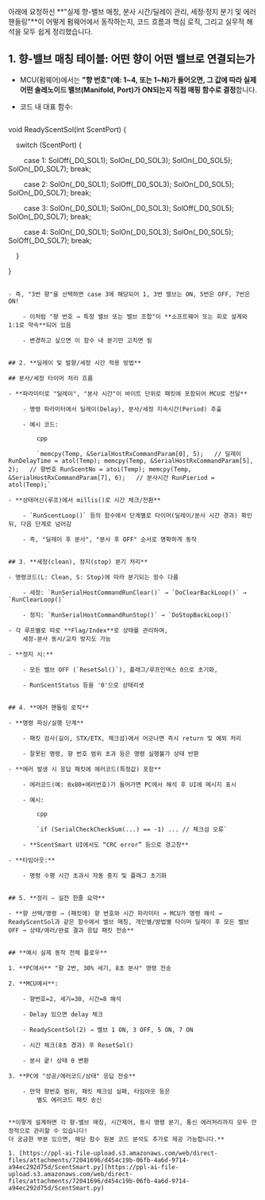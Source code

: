 아래에 요청하신 **"실제 향-밸브 매칭, 분사 시간/딜레이 관리, 세정·정지 분기 및 에러 핸들링"**이 어떻게 펌웨어에서 동작하는지, 코드 흐름과 핵심 로직, 그리고 실무적 해석을 모두 쉽게 정리했습니다.

## 1. **향-밸브 매칭 테이블: 어떤 향이 어떤 밸브로 연결되는가**

- MCU(펌웨어)에서는 **"향 번호"(예: 1~4, 또는 1~N)가 들어오면, 그 값에 따라 실제 어떤 솔레노이드 밸브(Manifold, Port)가 ON되는지 직접 매핑 함수로 결정**합니다.
    
- 코드 내 대표 함수:
    
    ```cpp

void ReadyScentSol(int ScentPort) {

    switch (ScentPort) {

        case 1: SolOff(_D0_SOL1); SolOn(_D0_SOL3); SolOn(_D0_SOL5); SolOn(_D0_SOL7); break;

        case 2: SolOn(_D0_SOL1); SolOff(_D0_SOL3); SolOn(_D0_SOL5); SolOn(_D0_SOL7); break;

        case 3: SolOn(_D0_SOL1); SolOn(_D0_SOL3); SolOff(_D0_SOL5); SolOn(_D0_SOL7); break;

        case 4: SolOn(_D0_SOL1); SolOn(_D0_SOL3); SolOn(_D0_SOL5); SolOff(_D0_SOL7); break;

    }

}

```
    
- 즉, "3번 향"을 선택하면 case 3에 해당되어 1, 3번 밸브는 ON, 5번은 OFF, 7번은 ON!
    
    - 이처럼 "향 번호 → 특정 밸브 또는 밸브 조합"이 **소프트웨어 또는 회로 설계와 1:1로 약속**되어 있음
        
    - 변경하고 싶으면 이 함수 내 분기만 고치면 됨
        

## 2. **딜레이 및 발향/세정 시간 적용 방법**

## 분사/세정 타이머 처리 흐름

- **파라미터로 "딜레이", "분사 시간"이 바이트 단위로 패킷에 포함되어 MCU로 전달**
    
    - 명령 파라미터에서 딜레이(Delay), 분사/세정 지속시간(Period) 추출
        
    - 예시 코드:
        
        cpp
        
        `memcpy(Temp, &SerialHostRxCommandParam[0], 5);   // 딜레이 RunDelayTime = atol(Temp); memcpy(Temp, &SerialHostRxCommandParam[5], 2);   // 향번호 RunScentNo = atoi(Temp); memcpy(Temp, &SerialHostRxCommandParam[7], 6);   // 분사시간 RunPieriod = atol(Temp);`
        
- **상태머신(루프)에서 millis()로 시간 체크/전환**
    
    - `RunScentLoop()` 등의 함수에서 단계별로 타이머(딜레이/분사 시간 경과) 확인 뒤, 다음 단계로 넘어감
        
    - 즉, "딜레이 후 분사", "분사 후 OFF" 순서로 명확하게 동작
        

## 3. **세정(clean), 정지(stop) 분기 처리**

- 명령코드(L: Clean, S: Stop)에 따라 분기되는 함수 다름
    
    - 세정: `RunSerialHostCommandRunClear()` → `DoClearBackLoop()` → `RunClearLoop()`
        
    - 정지: `RunSerialHostCommandRunStop()` → `DoStopBackLoop()`
        
- 각 루프별로 따로 **Flag/Index**로 상태를 관리하여,  
    세정-분사 동시/교차 방지도 가능
    
- **정지 시:**
    
    - 모든 밸브 OFF (`ResetSol()`), 플래그/루프인덱스 0으로 초기화,
        
    - RunScentStatus 등을 '0'으로 상태리셋
        

## 4. **에러 핸들링 로직**

- **명령 파싱/실행 단계**
    
    - 패킷 검사(길이, STX/ETX, 체크섬)에서 어긋나면 즉시 return 및 예외 처리
        
    - 잘못된 명령, 향 번호 범위 초과 등은 명령 실행불가 상태 반환
        
- **에러 발생 시 응답 패킷에 에러코드(특정값) 포함**
    
    - 에러코드(예: 0x80+에러번호)가 들어가면 PC에서 해석 후 UI에 메시지 표시
        
    - 예시:
        
        cpp
        
        `if (SerialCheckCheckSum(...) == -1) ... // 체크섬 오류`
        
    - **ScentSmart UI에서도 “CRC error” 등으로 경고창**
        
- **타임아웃:**
    
    - 명령 수행 시간 초과시 자동 중지 및 플래그 초기화
        

## 5. **정리 – 실전 한줄 요약**

- **향 선택/명령 → (패킷에) 향 번호와 시간 파라미터 → MCU가 명령 해석 → ReadyScentSol과 같은 함수에서 밸브 매칭, 개인별/방법별 타이머 딜레이 후 모든 밸브 OFF → 상태/에러/완료 결과 응답 패킷 전송**
    

## **예시 실제 동작 전체 플로우**

1. **PC에서** "향 2번, 30% 세기, 8초 분사" 명령 전송
    
2. **MCU에서**:
    
    - 향번호=2, 세기=30, 시간=8 해석
        
    - Delay 있으면 delay 체크
        
    - ReadyScentSol(2) → 밸브 1 ON, 3 OFF, 5 ON, 7 ON
        
    - 시간 체크(8초 경과) 후 ResetSol()
        
    - 분사 끝! 상태 0 변환
        
3. **PC에 "성공/에러코드/상태" 응답 전송**
    
    - 만약 향번호 범위, 패킷 체크섬 실패, 타임아웃 등은  
        별도 에러코드 패킷 송신
        

**이렇게 설계하면 각 향-밸브 매칭, 시간제어, 동시 명령 분기, 통신 에러처리까지 모두 안정적으로 관리할 수 있습니다!  
더 궁금한 부분 있으면, 해당 함수 원본 코드 분석도 추가로 제공 가능합니다.**

1. [https://ppl-ai-file-upload.s3.amazonaws.com/web/direct-files/attachments/72041696/d454c19b-06fb-4a6d-9714-a94ec292d75d/ScentSmart.py](https://ppl-ai-file-upload.s3.amazonaws.com/web/direct-files/attachments/72041696/d454c19b-06fb-4a6d-9714-a94ec292d75d/ScentSmart.py)
